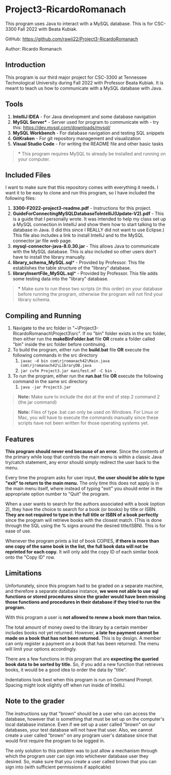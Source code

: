 # Project3-RicardoRomanach
This program uses Java to interact with a MySQL database. This is for CSC-3300 Fall 2022 with Beata Kubiak.

GitHub: https://github.com/rawii22/Project3-RicardoRomanach

Author: Ricardo Romanach

## Introduction

This program is our third major project for CSC-3300 at Tennessee Technological University during Fall 2022 with Professor Beata Kubiak. It is meant to teach us how to communicate with a MySQL database with Java.

## Tools

1. **IntelliJ IDEA** - For Java development and some database navigation
2. **MySQL Server\*** - Server used for program to communicate with - try this: https://dev.mysql.com/downloads/mysql/
3. **MySQL Workbench** - For database navigation and testing SQL snippets
4. **GitKraken** - For git repository management and visualization
5. **Visual Studio Code** - For writing the README file and other basic tasks

> **\*** This program requires MySQL to already be installed and running on your computer.

## Included Files

I want to make sure that this repository comes with everything it needs. I want it to be easy to clone and run this program, so I have included the following files:

1. **3300-F2022-project3-readme.pdf** - Instructions for this project.
2. **GuideForConnectingMySQLDatabaseToIntelliJ(Update-V2).pdf** - This is a guide that I personally wrote. It was intended to help my class set up a MySQL connection in IntelliJ and show them how to start talking to the database in Java. (I did this since I REALLY did not want to use Eclipse.) This file also includes a link to install IntelliJ and to the MySQL connector jar file web page.
3. **mysql-connector-java-8.0.30.jar** - This allows Java to communicate with the MySQL database. This is also included so other users don't have to install the library manually.
4. **library_schema_MySQL.sql*** - Provided by Professor. This file establishes the table structure of the "library" database.
5. **libraryInsertFile_MySQL.sql*** - Provided by Professor. This file adds some testing data into the "library" database.

> **\*** Make sure to run these two scripts (in this order) on your database before running the program, otherwise the program will not find your library schema.

## Compiling and Running

1. Navigate to the src folder in "~\Project3-RicardoRomanach\Project3\src". If no "bin" folder exists in the src folder, then either run the **makeBinFolder.bat** file **OR** create a folder called "bin" inside the src folder before continuing.
2. To build the program, either run the **build.bat** file **OR** execute the following commands in the src directory
    1. `javac -d bin com\rjromanach42\Main.java com\rjromanach42\LibraryDB.java`
    2. `jar cvfm Project3.jar manifest.mf -C bin .`
3. To run the program, either run the **run.bat** file **OR** execute the following command in the same src directory
    1. `java -jar Project3.jar`

> **Note:** Make sure to include the dot at the end of step 2 command 2 (the jar command)

> **Note:** Files of type .bat can only be used on Windows. For Linux or Mac, you will have to execute the commands manually since these scripts have not been written for those operating systems yet.

## Features

**This program should never end because of an error.** Since the contents of the primary while loop that controls the main menu is within a classic Java try/catch statement, any error should simply redirect the user back to the menu.

Every time the program asks for user input, **the user should be able to type "exit" to return to the main menu.** The only time this does not apply is in the main menu itself, where instead of typing "exit" you should enter in the appropriate option number to "Quit" the program.

When a user wants to search for the authors associated with a book (option 2), they have the choice to search for a book (or books) by title or ISBN. **They are not required to type in the full title or ISBN of a book perfectly** since the program will retrieve books with the closest match. (This is done through the SQL using the % signs around the desired title/ISBN). This is for ease of use.

Whenever the program prints a list of book COPIES, **if there is more than one copy of the same book in the list, the full book data will not be reprinted for each copy.** It will only add the copy ID of each similar book onto the "Copy ID" row.


## Limitations

Unfortunately, since this program had to be graded on a separate machine, and therefore a separate database instance, **we were not able to use sql functions or stored procedures since the grader would have been missing those functions and procedures in their database if they tried to run the program.**

With this program a user is **not allowed to renew a book more than twice.**

The total amount of money owed to the library by a certain member includes books not yet returned. However, **a late fee payment cannot be made on a book that has not been returned.** This is by design. A member can only register a payment on a book that has been returned. The menu will limit your options accordingly.

There are a few functions in this program that are **expecting the queried book data to be sorted by title.** So, if you add a new function that retrieves books, it would be a good idea to order the data by "title".

Indentations look best when this program is run on Command Prompt. Spacing might look slightly off when run inside of IntelliJ.

## Note to the grader

The instructions say that "brown" should be a user who can access the database, however that is something that must be set up on the computer's local database instance. Even if we set up a user called "brown" on our databases, your test database will not have that user. Also, we cannot create a user called "brown" on any program user's database since that would first require the program to be logged in.

The only solution to this problem was to just allow a mechanism through which the program user can sign into whichever database user they desired. So, make sure that you create a user called brown that you can sign into (with sufficient permissions if applicable)